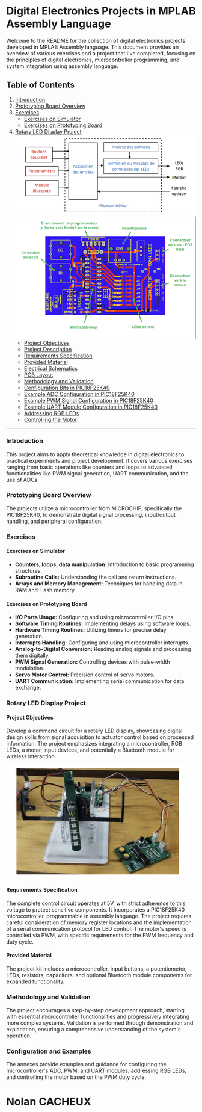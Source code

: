 # Digital Electronics Projects in MPLAB Assembly Language

Welcome to the README for the collection of digital electronics projects developed in MPLAB Assembly language. This document provides an overview of various exercises and a project that I've completed, focusing on the principles of digital electronics, microcontroller programming, and system integration using assembly language.

## Table of Contents

1. [Introduction](#introduction)
2. [Prototyping Board Overview](#prototyping-board-overview)
3. [Exercises](#exercises)
   - [Exercises on Simulator](#exercises-on-simulator)
   - [Exercises on Prototyping Board](#exercises-on-prototyping-board)
4. [Rotary LED Display Project](#rotary-led-display-project)
    ![Rotary LED Display System](im2.png)
    ![Rotary LED Display System](im3.png)
   - [Project Objectives](#project-objectives)
   - [Project Description](#project-description)
   - [Requirements Specification](#requirements-specification)
   - [Provided Material](#provided-material)
   - [Electrical Schematics](#electrical-schematics)
   - [PCB Layout](#pcb-layout)
   - [Methodology and Validation](#methodology-and-validation)
   - [Configuration Bits in PIC18F25K40](#configuration-bits-in-pic18f25k40)
   - [Example ADC Configuration in PIC18F25K40](#example-adc-configuration-in-pic18f25k40)
   - [Example PWM Signal Configuration in PIC18F25K40](#example-pwm-signal-configuration-in-pic18f25k40)
   - [Example UART Module Configuration in PIC18F25K40](#example-uart-module-configuration-in-pic18f25k40)
   - [Addressing RGB LEDs](#addressing-rgb-leds)
   - [Controlling the Motor](#controlling-the-motor)

---

### Introduction

This project aims to apply theoretical knowledge in digital electronics to practical experiments and project development. It covers various exercises ranging from basic operations like counters and loops to advanced functionalities like PWM signal generation, UART communication, and the use of ADCs.

### Prototyping Board Overview

The projects utilize a microcontroller from MICROCHIP, specifically the PIC18F25K40, to demonstrate digital signal processing, input/output handling, and peripheral configuration.

### Exercises

#### Exercises on Simulator

- **Counters, loops, data manipulation:** Introduction to basic programming structures.
- **Subroutine Calls:** Understanding the call and return instructions.
- **Arrays and Memory Management:** Techniques for handling data in RAM and Flash memory.

#### Exercises on Prototyping Board

- **I/O Ports Usage:** Configuring and using microcontroller I/O pins.
- **Software Timing Routines:** Implementing delays using software loops.
- **Hardware Timing Routines:** Utilizing timers for precise delay generation.
- **Interrupts Handling:** Configuring and using microcontroller interrupts.
- **Analog-to-Digital Conversion:** Reading analog signals and processing them digitally.
- **PWM Signal Generation:** Controlling devices with pulse-width modulation.
- **Servo Motor Control:** Precision control of servo motors.
- **UART Communication:** Implementing serial communication for data exchange.

### Rotary LED Display Project

#### Project Objectives

Develop a command circuit for a rotary LED display, showcasing digital design skills from signal acquisition to actuator control based on processed information. The project emphasizes integrating a microcontroller, RGB LEDs, a motor, input devices, and potentially a Bluetooth module for wireless interaction.

![Rotary LED Display System](im1.png)

#### Requirements Specification

The complete control circuit operates at 5V, with strict adherence to this voltage to protect sensitive components. It incorporates a PIC18F25K40 microcontroller, programmable in assembly language. The project requires careful consideration of memory register locations and the implementation of a serial communication protocol for LED control. The motor's speed is controlled via PWM, with specific requirements for the PWM frequency and duty cycle.

#### Provided Material

The project kit includes a microcontroller, input buttons, a potentiometer, LEDs, resistors, capacitors, and optional Bluetooth module components for expanded functionality.

### Methodology and Validation

The project encourages a step-by-step development approach, starting with essential microcontroller functionalities and progressively integrating more complex systems. Validation is performed through demonstration and explanation, ensuring a comprehensive understanding of the system's operation.

### Configuration and Examples

The annexes provide examples and guidance for configuring the microcontroller's ADC, PWM, and UART modules, addressing RGB LEDs, and controlling the motor based on the PWM duty cycle.



# Nolan CACHEUX